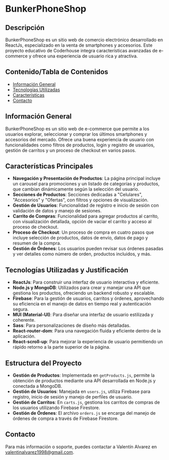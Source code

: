 # BunkerPhoneShop

## Descripción

BunkerPhoneShop es un sitio web de comercio electrónico desarrollado en ReactJs, especializado en la venta de smartphones y accesorios. Este proyecto educativo de Coderhouse integra características avanzadas de e-commerce y ofrece una experiencia de usuario rica y atractiva.

## Contenido/Tabla de Contenidos

- [Información General](#información-general)
- [Tecnologías Utilizadas](#tecnologías-utilizadas)
- [Características](#características)
- [Contacto](#contacto)

## Información General

BunkerPhoneShop es un sitio web de e-commerce que permite a los usuarios explorar, seleccionar y comprar los últimos smartphones y accesorios del mercado. Ofrece una buena experiencia de usuario con funcionalidades como filtros de productos, login y registro de usuarios, gestión de carritos y un proceso de checkout en varios pasos.

## Características Principales

- **Navegación y Presentación de Productos**: La página principal incluye un carousel para promociones y un listado de categorías y productos, que cambian dinámicamente según la selección del usuario.
- **Secciones de Productos**: Secciones dedicadas a "Celulares", "Accesorios" y "Ofertas", con filtros y opciones de visualización.
- **Gestión de Usuarios**: Funcionalidad de registro e inicio de sesión con validación de datos y manejo de sesiones.
- **Carrito de Compras**: Funcionalidad para agregar productos al carrito, con visualización detallada, opción de vaciar el carrito y acceso al proceso de checkout.
- **Proceso de Checkout**: Un proceso de compra en cuatro pasos que incluye selección de productos, datos de envío, datos de pago y resumen de la compra.
- **Gestión de Órdenes**: Los usuarios pueden revisar sus órdenes pasadas y ver detalles como número de orden, productos incluidos, y más.

## Tecnologías Utilizadas y Justificación

- **ReactJs**: Para construir una interfaz de usuario interactiva y eficiente.
- **Node.js y MongoDB**: Utilizados para crear y manejar una API que gestiona los productos, ofreciendo un backend robusto y escalable.
- **Firebase**: Para la gestión de usuarios, carritos y órdenes, aprovechando su eficiencia en el manejo de datos en tiempo real y autenticación segura.
- **MUI (Material-UI)**: Para diseñar una interfaz de usuario estilizada y coherente.
- **Sass**: Para personalizaciones de diseño más detalladas.
- **React-router-dom**: Para una navegación fluida y eficiente dentro de la aplicación.
- **React-scroll-up**: Para mejorar la experiencia de usuario permitiendo un rápido retorno a la parte superior de la página.

## Estructura del Proyecto

- **Gestión de Productos**: Implementada en `getProducts.js`, permite la obtención de productos mediante una API desarrollada en Node.js y conectada a MongoDB.
- **Gestión de Usuarios**: Manejada en `users.js`, utiliza Firebase para registro, inicio de sesión y manejo de perfiles de usuario.
- **Gestión de Carritos**: En `carts.js`, gestiona los carritos de compras de los usuarios utilizando Firebase Firestore.
- **Gestión de Órdenes**: El archivo `orders.js` se encarga del manejo de órdenes de compra a través de Firebase Firestore.

## Contacto

Para más información o soporte, puedes contactar a Valentín Alvarez en valentinalvarez1998@gmail.com.

